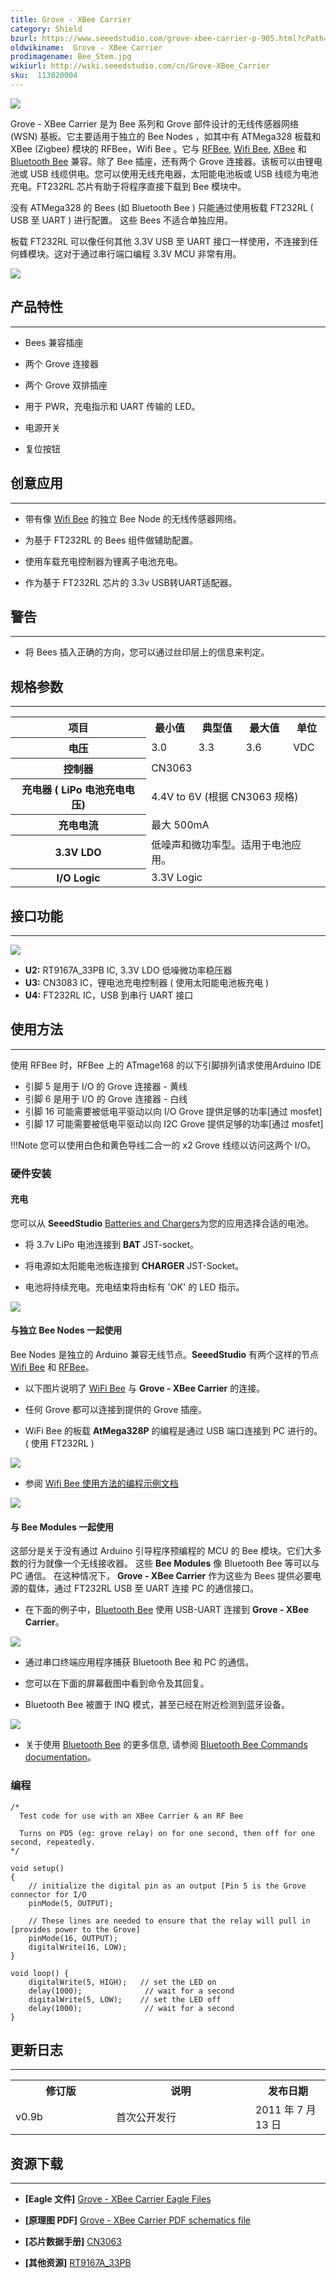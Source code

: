 ```yaml
---
title: Grove - XBee Carrier
category: Shield
bzurl: https://www.seeedstudio.com/grove-xbee-carrier-p-905.html?cPath=132_134
oldwikiname:  Grove - XBee Carrier
prodimagename: Bee_Stem.jpg
wikiurl: http://wiki.seeedstudio.com/cn/Grove-XBee_Carrier
sku:  113020004
---
```

![](https://github.com/SeeedDocument/Grove-XBee_Carrier/raw/master/img/Bee_Stem.jpg)

Grove - XBee Carrier 是为 Bee 系列和 Grove 部件设计的无线传感器网络 (WSN) 基板。它主要适用于独立的 Bee Nodes ，如其中有 ATMega328 板载和 XBee (Zigbee) 模块的 RFBee，Wifi Bee 。它与 [RFBee](/RFbee_V1.1-Wireless_Arduino_compatible_node "RFbee V1.1 - Wireless Arduino compatible node"), [Wifi Bee](/Wifi_Bee "Wifi Bee"), [XBee](http://garden.seeedstudio.com/index.php?title=Bee_series#ZigBee "Bee_series#ZigBee") 和 [Bluetooth Bee](/Bluetooth_Bee "Bluetooth Bee") 兼容。除了 Bee 插座，还有两个 Grove 连接器。该板可以由锂电池或 USB 线缆供电。您可以使用无线充电器，太阳能电池板或 USB 线缆为电池充电。FT232RL 芯片有助于将程序直接下载到 Bee 模块中。

没有 ATMega328 的 Bees (如 Bluetooth Bee ) 只能通过使用板载 FT232RL ( USB 至 UART ) 进行配置。 这些 Bees 不适合单独应用。

板载 FT232RL 可以像任何其他 3.3V USB 至 UART 接口一样使用，不连接到任何蜂模块。这对于通过串行端口编程 3.3V MCU 非常有用。

[![](https://github.com/SeeedDocument/wiki_chinese/raw/master/docs/images/click_to_buy.PNG)](https://item.taobao.com/item.htm?spm=a230r.1.14.15.432d11a8wsyYvT&id=45507246404&ns=1&abbucket=1#detail)

##  产品特性
---
*   Bees 兼容插座

*   两个 Grove 连接器

*   两个 Grove 双排插座

*   用于 PWR，充电指示和 UART 传输的 LED。

*   电源开关

*   复位按钮

##  创意应用
---
*   带有像 [Wifi Bee](/Wifi_Bee "Wifi Bee") 的独立 Bee Node 的无线传感器网络。

*   为基于 FT232RL 的 Bees 组件做辅助配置。

*   使用车载充电控制器为锂离子电池充电。

*   作为基于 FT232RL 芯片的 3.3v USB转UART适配器。

##  警告
---
<font color="red">
</font>

*   将 Bees 插入正确的方向，您可以通过丝印层上的信息来判定。

##  规格参数
---
<table  cellspacing="0" width="80%">
<tr>
<th scope="col"> 项目
</th>
<th scope="col"> 最小值
</th>
<th scope="col"> 典型值
</th>
<th scope="col"> 最大值
</th>
<th scope="col"> 单位
</th></tr>
<tr>
<th scope="row"> 电压
</th>
<td> 3.0
</td>
<td> 3.3
</td>
<td> 3.6
</td>
<td> VDC
</td></tr>
<tr>
<th scope="row"> 控制器
</th>
<td colspan="4"> CN3063
</td></tr>
<tr>
<th scope="row"> 充电器 ( LiPo 电池充电电压)
</th>
<td colspan="4"> 4.4V to 6V (根据 CN3063 规格)
</td></tr>
<tr>
<th scope="row"> 充电电流
</th>
<td colspan="4"> 最大 500mA
</td></tr>
<tr>
<th scope="row">  3.3V LDO
</th>
<td colspan="4"> 低噪声和微功率型。适用于电池应用。
</td></tr>
<tr>
<th scope="row"> I/O Logic
</th>
<td colspan="4"> 3.3V Logic
</td></tr></table>

##  接口功能
---
![](https://github.com/SeeedDocument/Grove-XBee_Carrier/raw/master/img/Xbee_Carrier_Interface.jpg)

- **U2:** RT9167A_33PB IC, 3.3V LDO 低噪微功率稳压器
- **U3:** CN3083 IC，锂电池充电控制器 ( 使用太阳能电池板充电 )
- **U4:** FT232RL IC，USB 到串行 UART 接口

##  使用方法
---
使用 RFBee 时，RFBee 上的 ATmage168 的以下引脚排列请求使用Arduino IDE

- 引脚 5 是用于 I/O 的 Grove 连接器 - 黄线
- 引脚 6 是用于 I/O 的 Grove 连接器 - 白线
- 引脚 16 可能需要被低电平驱动以向 I/O Grove 提供足够的功率[通过 mosfet]
- 引脚 17 可能需要被低电平驱动以向 I2C Grove 提供足够的功率[通过 mosfet]

!!!Note
    您可以使用白色和黄色导线二合一的 x2 Grove 线缆以访问这两个 I/O。

###  硬件安装

####  充电

您可以从 **SeeedStudio** [Batteries and Chargers](/w/index.php?title=Batteries_and_Chargers&amp;action=edit&amp;redlink=1 "Batteries_and_Chargers&amp;action=edit&amp;redlink=1")为您的应用选择合适的电池。

*   将 3.7v LiPo 电池连接到 **BAT** JST-socket。

*   将电源如太阳能电池板连接到 **CHARGER** JST-Socket。

*   电池将持续充电。充电结束将由标有 'OK' 的 LED 指示。

![](https://github.com/SeeedDocument/Grove-XBee_Carrier/raw/master/img/Bee_Stem_with_LiPOBattery_Being_Charged_By_SolarCell.jpg)

####  与独立 Bee Nodes 一起使用

Bee Nodes 是独立的 Arduino 兼容无线节点。**SeeedStudio** 有两个这样的节点 [Wifi Bee](/Wifi_Bee "Wifi Bee") 和 [RFBee](/RFbee_V1.1-Wireless_Arduino_compatible_node "RFbee V1.1 - Wireless Arduino compatible node")。

*   以下图片说明了 [WiFi Bee](/Wifi_Bee "Wifi Bee") 与 **Grove - XBee Carrier** 的连接。

*   任何 Grove 都可以连接到提供的 Grove 插座。

*   WiFi Bee 的板载 **AtMega328P** 的编程是通过 USB 端口连接到 PC 进行的。( 使用 FT232RL )

![](https://github.com/SeeedDocument/Grove-XBee_Carrier/raw/master/img/Bee_Stem_Connected_to_Wifi_BEE_and_A_Grove.jpg)

*   参阅 [Wifi Bee 使用方法的编程示例文档](http://garden.seeedstudio.com/index.php?title=Wifi_Bee#Usage "Wifi_Bee#Usage")

![](https://github.com/SeeedDocument/Grove-XBee_Carrier/raw/master/img/Bee_Stem_Connected_To_RFBee_And_TwoTwigs.jpg)

####  与 Bee Modules 一起使用

这部分是关于没有通过 Arduino 引导程序预编程的 MCU 的 Bee 模块。它们大多数的行为就像一个无线接收器。 这些 **Bee Modules** 像 Bluetooth Bee 等可以与 PC 通信。 在这种情况下， **Grove - XBee Carrier** 作为这些为 Bees 提供必要电源的载体，通过 FT232RL USB 至 UART 连接 PC 的通信接口。

*   在下面的例子中，[Bluetooth Bee](/Bluetooth_Bee "Bluetooth Bee") 使用 USB-UART 连接到 **Grove - XBee Carrier**。

![](https://github.com/SeeedDocument/Grove-XBee_Carrier/raw/master/img/Stem_XBee_Carrier_Connected_to_BluetoothBee.jpg)

*   通过串口终端应用程序捕获 Bluetooth Bee 和 PC 的通信。

*   您可以在下面的屏幕截图中看到命令及其回复。

*   Bluetooth Bee 被置于 INQ 模式，甚至已经在附近检测到蓝牙设备。

![](https://github.com/SeeedDocument/Grove-XBee_Carrier/raw/master/img/Stem_XBee_Carrier_BluetoothBee_Commands.png)

*   关于使用 [Bluetooth Bee](/Bluetooth_Bee "Bluetooth Bee") 的更多信息, 请参阅 [Bluetooth Bee Commands documentation](/Bluetooth_Bee#Commands_to_change_default_configuration "Bluetooth Bee")。

###  编程
```
/*
  Test code for use with an XBee Carrier & an RF Bee

  Turns on PD5 (eg: grove relay) on for one second, then off for one second, repeatedly.
*/

void setup()
{
    // initialize the digital pin as an output [Pin 5 is the Grove connector for I/O
    pinMode(5, OUTPUT);

    // These lines are needed to ensure that the relay will pull in [provides power to the Grove]
    pinMode(16, OUTPUT);
    digitalWrite(16, LOW);
}

void loop() {
    digitalWrite(5, HIGH);   // set the LED on
    delay(1000);              // wait for a second
    digitalWrite(5, LOW);    // set the LED off
    delay(1000);              // wait for a second
}
```

##  更新日志
---
<table>
<tr>
<th> 修订版
</th>
<th> 说明
</th>
<th> 发布日期
</th></tr>
<tr>
<td width="300px"> v0.9b
</td>
<td width="500px"> 首次公开发行
</td>
<td width="200px"> 2011 年 7 月 13 日
</td></tr></table>

##  资源下载
---
*   **[Eagle 文件]** [Grove - XBee Carrier  Eagle Files](https://github.com/SeeedDocument/Grove-XBee_Carrier/raw/master/res/PCBA-Grove%20XBee%20Carrier_Eagle.rar)

*   **[原理图 PDF]** [Grove - XBee Carrier PDF schematics file](https://github.com/SeeedDocument/Grove-XBee_Carrier/raw/master/res/Bee_Stem_v0.9b.pdf)

*   **[芯片数据手册]** [CN3063](http://www.consonance-elec.com/pdf/%E6%8A%80%E6%9C%AF%E8%AF%B4%E6%98%8E%E4%B9%A6/DSC-CN3063.pdf)

*   **[其他资源]** [RT9167A_33PB](http://www.richtek.com/download_ds.jsp?s=238)
